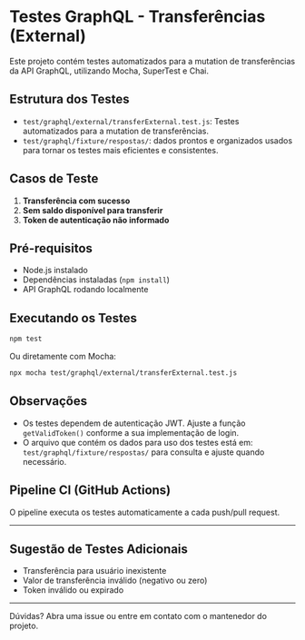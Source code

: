 # Testes GraphQL - Transferências (External)

Este projeto contém testes automatizados para a mutation de transferências da API GraphQL, utilizando Mocha, SuperTest e Chai.

## Estrutura dos Testes

- `test/graphql/external/transferExternal.test.js`: Testes automatizados para a mutation de transferências.
- `test/graphql/fixture/respostas/`: dados prontos e organizados usados para tornar os testes mais eficientes e consistentes.

## Casos de Teste

1. **Transferência com sucesso**
2. **Sem saldo disponível para transferir**
3. **Token de autenticação não informado**

## Pré-requisitos

- Node.js instalado
- Dependências instaladas (`npm install`)
- API GraphQL rodando localmente

## Executando os Testes

```bash
npm test
```

Ou diretamente com Mocha:

```bash
npx mocha test/graphql/external/transferExternal.test.js
```

## Observações

- Os testes dependem de autenticação JWT. Ajuste a função `getValidToken()` conforme a sua implementação de login.
- O arquivo que contém os dados para uso dos testes está em: `test/graphql/fixture/respostas/` para consulta e ajuste quando necessário.

## Pipeline CI (GitHub Actions)

O pipeline executa os testes automaticamente a cada push/pull request.

---

## Sugestão de Testes Adicionais

- Transferência para usuário inexistente
- Valor de transferência inválido (negativo ou zero)
- Token inválido ou expirado

---

Dúvidas? Abra uma issue ou entre em contato com o mantenedor do projeto.

